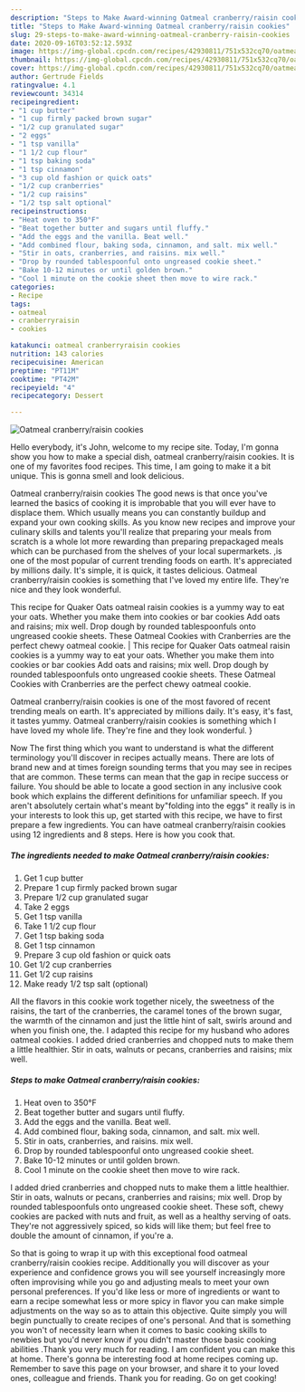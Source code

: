 ```yaml
---
description: "Steps to Make Award-winning Oatmeal cranberry/raisin cookies"
title: "Steps to Make Award-winning Oatmeal cranberry/raisin cookies"
slug: 29-steps-to-make-award-winning-oatmeal-cranberry-raisin-cookies
date: 2020-09-16T03:52:12.593Z
image: https://img-global.cpcdn.com/recipes/42930811/751x532cq70/oatmeal-cranberryraisin-cookies-recipe-main-photo.jpg
thumbnail: https://img-global.cpcdn.com/recipes/42930811/751x532cq70/oatmeal-cranberryraisin-cookies-recipe-main-photo.jpg
cover: https://img-global.cpcdn.com/recipes/42930811/751x532cq70/oatmeal-cranberryraisin-cookies-recipe-main-photo.jpg
author: Gertrude Fields
ratingvalue: 4.1
reviewcount: 34314
recipeingredient:
- "1 cup butter"
- "1 cup firmly packed brown sugar"
- "1/2 cup granulated sugar"
- "2 eggs"
- "1 tsp vanilla"
- "1 1/2 cup flour"
- "1 tsp baking soda"
- "1 tsp cinnamon"
- "3 cup old fashion or quick oats"
- "1/2 cup cranberries"
- "1/2 cup raisins"
- "1/2 tsp salt optional"
recipeinstructions:
- "Heat oven to 350°F"
- "Beat together butter and sugars until fluffy."
- "Add the eggs and the vanilla. Beat well."
- "Add combined flour, baking soda, cinnamon, and salt. mix well."
- "Stir in oats, cranberries, and raisins. mix well."
- "Drop by rounded tablespoonful onto ungreased cookie sheet."
- "Bake 10-12 minutes or until golden brown."
- "Cool 1 minute on the cookie sheet then move to wire rack."
categories:
- Recipe
tags:
- oatmeal
- cranberryraisin
- cookies

katakunci: oatmeal cranberryraisin cookies 
nutrition: 143 calories
recipecuisine: American
preptime: "PT11M"
cooktime: "PT42M"
recipeyield: "4"
recipecategory: Dessert

---
```



![Oatmeal cranberry/raisin cookies](https://img-global.cpcdn.com/recipes/42930811/751x532cq70/oatmeal-cranberryraisin-cookies-recipe-main-photo.jpg)

Hello everybody, it's John, welcome to my recipe site. Today, I'm gonna show you how to make a special dish, oatmeal cranberry/raisin cookies. It is one of my favorites food recipes. This time, I am going to make it a bit unique. This is gonna smell and look delicious.

Oatmeal cranberry/raisin cookies The good news is that once you've learned the basics of cooking it is improbable that you will ever have to displace them. Which usually means you can constantly buildup and expand your own cooking skills. As you know new recipes and improve your culinary skills and talents you'll realize that preparing your meals from scratch is a whole lot more rewarding than preparing prepackaged meals which can be purchased from the shelves of your local supermarkets.
,is one of the most popular of current trending foods on earth. It's appreciated by millions daily. It's simple, it is quick, it tastes delicious. Oatmeal cranberry/raisin cookies is something that I've loved my entire life. They're nice and they look wonderful.

This recipe for Quaker Oats oatmeal raisin cookies is a yummy way to eat your oats. Whether you make them into cookies or bar cookies Add oats and raisins; mix well. Drop dough by rounded tablespoonfuls onto ungreased cookie sheets. These Oatmeal Cookies with Cranberries are the perfect chewy oatmeal cookie.
|
This recipe for Quaker Oats oatmeal raisin cookies is a yummy way to eat your oats. Whether you make them into cookies or bar cookies Add oats and raisins; mix well. Drop dough by rounded tablespoonfuls onto ungreased cookie sheets. These Oatmeal Cookies with Cranberries are the perfect chewy oatmeal cookie.

Oatmeal cranberry/raisin cookies is one of the most favored of recent trending meals on earth. It's appreciated by millions daily. It's easy, it's fast, it tastes yummy. Oatmeal cranberry/raisin cookies is something which I have loved my whole life. They're fine and they look wonderful.
}

Now The first thing which you want to understand is what the different terminology you'll discover in recipes actually means. There are lots of brand new and at times foreign sounding terms that you may see in recipes that are common. These terms can mean that the gap in recipe success or failure. You should be able to locate a good section in any inclusive cook book which explains the different definitions for unfamiliar speech. If you aren't absolutely certain what's meant by"folding into the eggs" it really is in your interests to look this up,
get started with this recipe, we have to first prepare a few ingredients. You can have oatmeal cranberry/raisin cookies using 12 ingredients and 8 steps. Here is how you cook that.

<!--inarticleads1-->

##### The ingredients needed to make Oatmeal cranberry/raisin cookies:

1. Get 1 cup butter
1. Prepare 1 cup firmly packed brown sugar
1. Prepare 1/2 cup granulated sugar
1. Take 2 eggs
1. Get 1 tsp vanilla
1. Take 1 1/2 cup flour
1. Get 1 tsp baking soda
1. Get 1 tsp cinnamon
1. Prepare 3 cup old fashion or quick oats
1. Get 1/2 cup cranberries
1. Get 1/2 cup raisins
1. Make ready 1/2 tsp salt (optional)


All the flavors in this cookie work together nicely, the sweetness of the raisins, the tart of the cranberries, the caramel tones of the brown sugar, the warmth of the cinnamon and just the little hint of salt, swirls around and when you finish one, the. I adapted this recipe for my husband who adores oatmeal cookies. I added dried cranberries and chopped nuts to make them a little healthier. Stir in oats, walnuts or pecans, cranberries and raisins; mix well. 

<!--inarticleads2-->

##### Steps to make Oatmeal cranberry/raisin cookies:

1. Heat oven to 350°F
1. Beat together butter and sugars until fluffy.
1. Add the eggs and the vanilla. Beat well.
1. Add combined flour, baking soda, cinnamon, and salt. mix well.
1. Stir in oats, cranberries, and raisins. mix well.
1. Drop by rounded tablespoonful onto ungreased cookie sheet.
1. Bake 10-12 minutes or until golden brown.
1. Cool 1 minute on the cookie sheet then move to wire rack.


I added dried cranberries and chopped nuts to make them a little healthier. Stir in oats, walnuts or pecans, cranberries and raisins; mix well. Drop by rounded tablespoonfuls onto ungreased cookie sheet. These soft, chewy cookies are packed with nuts and fruit, as well as a healthy serving of oats. They&#39;re not aggressively spiced, so kids will like them; but feel free to double the amount of cinnamon, if you&#39;re a. 

So that is going to wrap it up with this exceptional food oatmeal cranberry/raisin cookies recipe. Additionally you will discover as your experience and confidence grows you will see yourself increasingly more often improvising while you go and adjusting meals to meet your own personal preferences. If you'd like less or more of ingredients or want to earn a recipe somewhat less or more spicy in flavor you can make simple adjustments on the way so as to attain this objective. Quite simply you will begin punctually to create recipes of one's personal. And that is something you won't of necessity learn when it comes to basic cooking skills to newbies but you'd never know if you didn't master those basic cooking abilities .Thank you very much for reading. I am confident you can make this at home. There's gonna be interesting food at home recipes coming up. Remember to save this page on your browser, and share it to your loved ones, colleague and friends. Thank you for reading. Go on get cooking!
